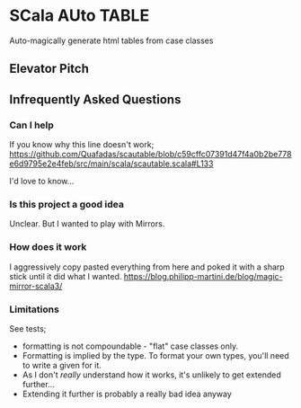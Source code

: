 
# SCala AUto TABLE
Auto-magically generate html tables from case classes

## Elevator Pitch 



## Infrequently Asked Questions

### Can I help
If you know why this line doesn't work; 
https://github.com/Quafadas/scautable/blob/c59cffc07391d47f4a0b2be778e6d9795e2e4feb/src/main/scala/scautable.scala#L133

I'd love to know... 

### Is this project a good idea
Unclear. But I wanted to play with Mirrors.

### How does it work
I aggressively copy pasted everything from here and poked it with a sharp stick until it did what I wanted.
https://blog.philipp-martini.de/blog/magic-mirror-scala3/

### Limitations
See tests; 
- formatting is not compoundable - "flat" case classes only.
- Formatting is implied by the type. To format your own types, you'll need to write a given for it.
- As I don't _really_ understand how it works, it's unlikely to get extended further... 
- Extending it further is probably a really bad idea anyway
